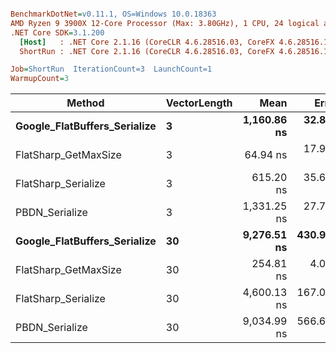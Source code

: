 ``` ini

BenchmarkDotNet=v0.11.1, OS=Windows 10.0.18363
AMD Ryzen 9 3900X 12-Core Processor (Max: 3.80GHz), 1 CPU, 24 logical and 12 physical cores
.NET Core SDK=3.1.200
  [Host]   : .NET Core 2.1.16 (CoreCLR 4.6.28516.03, CoreFX 4.6.28516.10), 64bit RyuJIT
  ShortRun : .NET Core 2.1.16 (CoreCLR 4.6.28516.03, CoreFX 4.6.28516.10), 64bit RyuJIT

Job=ShortRun  IterationCount=3  LaunchCount=1  
WarmupCount=3  

```
|                       Method | VectorLength |        Mean |      Error |     StdDev |
|----------------------------- |------------- |------------:|-----------:|-----------:|
| **Google_FlatBuffers_Serialize** |            **3** | **1,160.86 ns** |  **32.828 ns** |  **1.8548 ns** |
|         FlatSharp_GetMaxSize |            3 |    64.94 ns |  17.989 ns |  1.0164 ns |
|          FlatSharp_Serialize |            3 |   615.20 ns |  35.624 ns |  2.0128 ns |
|               PBDN_Serialize |            3 | 1,331.25 ns |  27.770 ns |  1.5690 ns |
| **Google_FlatBuffers_Serialize** |           **30** | **9,276.51 ns** | **430.944 ns** | **24.3491 ns** |
|         FlatSharp_GetMaxSize |           30 |   254.81 ns |   4.097 ns |  0.2315 ns |
|          FlatSharp_Serialize |           30 | 4,600.13 ns | 167.040 ns |  9.4381 ns |
|               PBDN_Serialize |           30 | 9,034.99 ns | 566.687 ns | 32.0188 ns |
